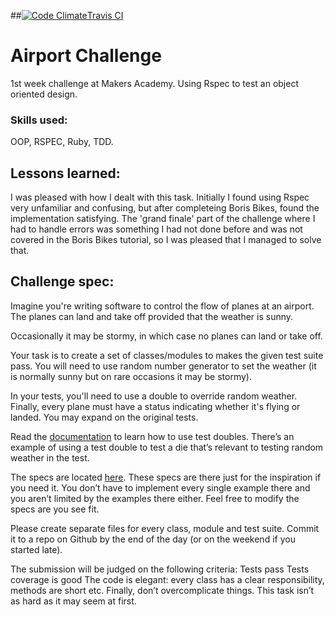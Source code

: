 ##[![Code Climate](https://codeclimate.com/github/veliancreate/airport_challenge/badges/gpa.svg)](https://codeclimate.com/github/veliancreate/airport_challenge)[Travis CI](https://travis-ci.org/veliancreate/airport_challenge.svg?branch=master)


# Airport Challenge

1st week challenge at Makers Academy. Using Rspec to test an object oriented design.

### Skills used:

OOP, RSPEC, Ruby, TDD.

## Lessons learned:

I was pleased with how I dealt with this task. Initially I found using Rspec very unfamiliar and confusing, but after completeing Boris Bikes, found the implementation satisfying. The 'grand finale' part of the challenge where I had to handle errors was something I had not done before and was not covered in the Boris Bikes tutorial, so I was pleased that I managed to solve that. 

## Challenge spec:

Imagine you're writing software to control the flow of planes at an airport. The planes can land and take off provided that the weather is sunny. 

Occasionally it may be stormy, in which case no planes can land or take off.

Your task is to create a set of classes/modules to makes the given test suite pass. You will need to use random number generator to set the weather (it is normally sunny but on rare occasions it may be stormy). 

In your tests, you'll need to use a double to override random weather. Finally, every plane must have a status indicating whether it's flying or landed. You may expand on the original tests.

Read the [documentation](https://www.relishapp.com/rspec/rspec-mocks/docs) to learn how to use test doubles. There’s an example of using a test double to test a die that’s relevant to testing random weather in the test.

The specs are located [here](http://bit.ly/1dFD7f1). These specs are there just for the inspiration if you need it. You don’t have to implement every single example there and you aren’t limited by the examples there either. Feel free to modify the specs are you see fit.

Please create separate files for every class, module and test suite. Commit it to a repo on Github by the end of the day (or on the weekend if you started late).

The submission will be judged on the following criteria: Tests pass Tests coverage is good The code is elegant: every class has a clear responsibility, methods are short etc. Finally, don’t overcomplicate things. This task isn’t as hard as it may seem at first.

